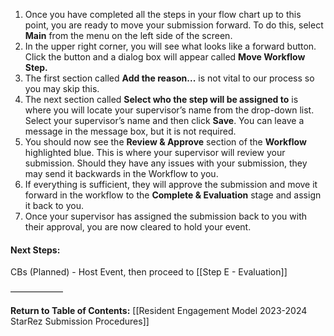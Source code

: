 1. Once you have completed all the steps in your flow chart up to this point, you are ready to move your submission forward. To do this, select **Main** from the menu on the left side of the screen.
2. In the upper right corner, you will see what looks like a forward button. Click the button and a dialog box will appear called **Move Workflow Step.**
3. The first section called **Add the reason...** is not vital to our process so you may skip this.
4. The next section called **Select who the step will be assigned to** is where you will locate your supervisor’s name from the drop-down list. Select your supervisor’s name and then click **Save**. You can leave a message in the message box, but it is not required.
5. You should now see the **Review & Approve** section of the **Workflow** highlighted blue. This is where your supervisor will review your submission. Should they have any issues with your submission, they may send it backwards in the Workflow to you.
6. If everything is sufficient, they will approve the submission and move it forward in the workflow to the **Complete & Evaluation** stage and assign it back to you.
7. Once your supervisor has assigned the submission back to you with their approval, you are now cleared to hold your event. 

#### Next Steps:
CBs (Planned) - Host Event, then proceed to [[Step E - Evaluation]]

——————

**Return to Table of Contents:**
[[Resident Engagement Model 2023-2024 StarRez Submission Procedures]]